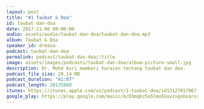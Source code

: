 ```yaml
---
layout: post
title: "#1 Taubat & Doa"
id: taubat-dan-doa
date: 2017-11-06 00:00:00
audio: assets/audio/taubat-dan-doa/taubat-dan-doa.mp3
album: Taubat & Doa
speaker_id: drmaza
podcast: taubat-dan-doa
permalink: podcast/taubat-dan-doa/:title
image: assets/images/podcasts/taubat-dan-doa/album-picture-small.jpg
description: Dr. Mohd Asri memberi huraian tentang taubat dan doa.
podcast_file_size: 20.14 MB
podcast_duration: "41:07"
podcast_length: 20135868
itunes: https://itunes.apple.com/us/podcast/1-taubat-doa/id1312701796?i=1000394722080
google_play: https://play.google.com/music/m/D3mqkz5o5lmo5kuvzxgobxarvym?t=1_Taubat__Doa-Taubat__Doa
---
```

